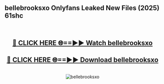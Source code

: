 <h2>bellebrooksxo Onlyfans Leaked New Files (2025) 61shc</h2>
<br>
<div align="center">
<h2><a href="https://mediafiles.top/bellebrooksxo&ref=git" rel="nofollow">🔴 CLICK HERE 🌐==►► Watch bellebrooksxo</a></h2>
<h2><a href="https://mediafiles.top/bellebrooksxo&ref=git" rel="nofollow">🔴 CLICK HERE 🌐==►► Download bellebrooksxo</a></h2>
<br>
<a href="https://mediafiles.top/bellebrooksxo&ref=git" rel="nofollow" data-target="animated-image.originalLink"><img src="https://i.ibb.co.com/xMMVF88/686577567.gif" alt="bellebrooksxo" style="max-width: 100%; display: inline-block;" data-target="animated-image.originalImage"></a>
</div>
<br>
<br>